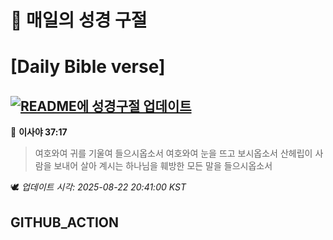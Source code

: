 # 🙏 매일의 성경 구절
# [Daily Bible verse]
## [![README에 성경구절 업데이트](https://github.com/DONGSUKA/first_test/actions/workflows/update-readme-bible.yml/badge.svg)](https://github.com/DONGSUKA/first_test/actions/workflows/update-readme-bible.yml)
<!-- START_BIBLE_VERSE -->
📖 **이사야 37:17**
> 여호와여 귀를 기울여 들으시옵소서 여호와여 눈을 뜨고 보시옵소서 산헤립이 사람을 보내어 살아 계시는 하나님을 훼방한 모든 말을 들으시옵소서

🕊️ _업데이트 시각: 2025-08-22 20:41:00 KST_
  <!-- END_BIBLE_VERSE -->
## GITHUB_ACTION
